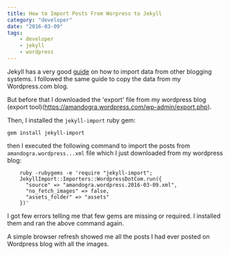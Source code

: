 ```yaml
---
title: How to Import Posts From Worpress to Jekyll
category: "developer"
date: "2016-03-09"
tags:
    - developer
    - jekyll
    - wordpress
---
```


Jekyll has a very good [guide](https://import.jekyllrb.com/docs/home/) on how to import data from other blogging systems. I followed the same guide to copy the data from my Wordpress.com blog. 

But before that I downloaded the 'export' file from my wordpress blog (export tool)(https://amandogra.wordpress.com/wp-admin/export.php).

Then, I installed the `jekyll-import` ruby gem:

    gem install jekyll-import

then I executed the following command to import the posts from `amandogra.wordpress...xml` file which I just downloaded from my wordpress blog:

        ruby -rubygems -e 'require "jekyll-import";
        JekyllImport::Importers::WordpressDotCom.run({
          "source" => "amandogra.wordpress.2016-03-09.xml",
          "no_fetch_images" => false,
          "assets_folder" => "assets"
        })'

I got few errors telling me that few gems are missing or required. I installed them and ran the above command again.

A simple browser refresh showed me all the posts I had ever posted on Wordpress blog with all the images.
